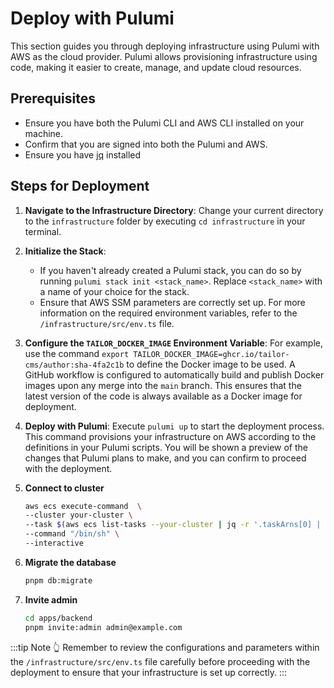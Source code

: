 # Deploy with Pulumi

This section guides you through deploying infrastructure using Pulumi with
AWS as the cloud provider. Pulumi allows provisioning infrastructure using
code, making it easier to create, manage, and update cloud resources.

## Prerequisites

- Ensure you have both the Pulumi CLI and AWS CLI installed on your machine.
- Confirm that you are signed into both the Pulumi and AWS.
- Ensure you have [jq](https://formulae.brew.sh/formula/jq) installed

## Steps for Deployment

1. **Navigate to the Infrastructure Directory**: Change your current directory
   to the `infrastructure` folder by executing `cd infrastructure` in your
   terminal.

2. **Initialize the Stack**:

   - If you haven't already created a Pulumi stack, you can do so by
     running `pulumi stack init <stack_name>`. Replace `<stack_name>` with a
     name of your choice for the stack.
   - Ensure that AWS SSM parameters are correctly set up.
     For more information on the required environment variables, refer to the
     `/infrastructure/src/env.ts` file.

3. **Configure the `TAILOR_DOCKER_IMAGE` Environment Variable**:
   For example, use the command `export TAILOR_DOCKER_IMAGE=ghcr.io/tailor-cms/author:sha-4fa2c1b` to define the Docker image to be used. A GitHub
   workflow is configured to automatically build and publish Docker images
   upon any merge into the `main` branch. This ensures that the latest version
   of the code is always available as a Docker image for deployment.

4. **Deploy with Pulumi**:
   Execute `pulumi up` to start the deployment process. This command provisions
   your infrastructure on AWS according to the definitions in your Pulumi
   scripts. You will be shown a preview of the changes that Pulumi plans to
   make, and you can confirm to proceed with the deployment.

5. **Connect to cluster**
   ```sh
   aws ecs execute-command  \
   --cluster your-cluster \
   --task $(aws ecs list-tasks --your-cluster | jq -r '.taskArns[0] | split("/")[2]') \
   --command "/bin/sh" \
   --interactive
   ```

6. **Migrate the database**

    ```sh
    pnpm db:migrate
    ```

7. **Invite admin**

    ```sh
    cd apps/backend
    pnpm invite:admin admin@example.com
    ```

:::tip Note 👆
Remember to review the configurations and parameters within the
`/infrastructure/src/env.ts` file carefully before proceeding with the
deployment to ensure that your infrastructure is set up correctly.
:::
